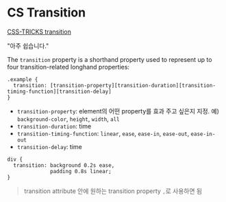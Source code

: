 # CS Transition

[CSS-TRICKS transition](https://css-tricks.com/almanac/properties/t/transition/)

"아주 쉽습니다."

The `transition` property is a shorthand property used to represent up to four transition-related longhand properties:

```
.example {
  transition: [transition-property][transition-duration][transition-timing-function][transition-delay]
}
```

- `transition-property`: element의 어떤 property를 효과 주고 싶은지 지정. 예) `background-color`, `height`, `width`, `all`
- `transition-duration`: time
- `transition-timing-function`: `linear`, `ease`, `ease-in`, `ease-out`, `ease-in-out`
- `transition-delay`: time

```
div {
  transition: background 0.2s ease,
              padding 0.8s linear;
}
```
> transition attribute 안에 원하는 transition property `,`로 사용하면 됨 
